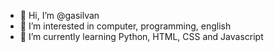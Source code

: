 - 👋 Hi, I’m @gasilvan
- 👀 I’m interested in computer, programming, english
- 🌱 I’m currently learning Python, HTML, CSS and Javascript

<!---
gasilvan/gasilvan is a ✨ special ✨ repository because its `README.md` (this file) appears on your GitHub profile.
You can click the Preview link to take a look at your changes.
--->
